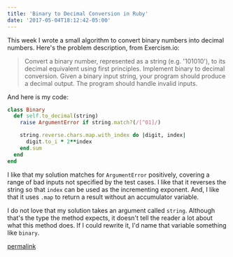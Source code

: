 ```yaml
---
title: 'Binary to Decimal Conversion in Ruby'
date: '2017-05-04T18:12:42-05:00'
---
```


This week I wrote a small algorithm to convert binary numbers into decimal numbers. Here's the problem description, from Exercism.io:

> Convert a binary number, represented as a string (e.g. '101010'), to its decimal equivalent using first principles. Implement binary to decimal conversion. Given a binary input string, your program should produce a decimal output. The program should handle invalid inputs.

And here is my code:

```ruby
class Binary
  def self.to_decimal(string)
    raise ArgumentError if string.match?(/[^01]/)

    string.reverse.chars.map.with_index do |digit, index|
      digit.to_i * 2**index
    end.sum
  end
end
```

I like that my solution matches for `ArgumentError` positively, covering a range of bad inputs not specified by the test cases. I like that it reverses the string so that `index` can be used as the incrementing exponent. And, I like that it uses `.map` to return a result without an accumulator variable.

I do not love that my solution takes an argument called `string`. Although that's the type the method expects, it doesn't tell the reader a lot about what this method does. If I could rewrite it, I'd name that variable something like `binary`.

[permalink](http://exercism.io/submissions/984465dbdfba47f3979f6056b8e88d06)
